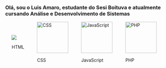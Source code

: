 <H3> Olá, sou o Luis Amaro, estudante do Sesi Boituva e atualmente cursando Análise e Desenvolvimento de Sistemas</H3>
 <div style="display: flex; justify-content: space-around; align-items: center;">
    <div>
        <img src="https://encrypted-tbn0.gstatic.com/images?q=tbn:ANd9GcSBQ3zD3tNqC3Ae5jenDOlpK-zd66CR6nHdOg&s style="width: 100px;">
        <p>HTML</p>
    </div>
    <div>
        <img src="URL_DA_IMAGEM_CSS" alt="CSS" style="width: 100px;">
        <p>CSS</p>
    </div>
    <div>
        <img src="URL_DA_IMAGEM_JAVASCRIPT" alt="JavaScript" style="width: 100px;">
        <p>JavaScript</p>
    </div>
    <div>
        <img src="URL_DA_IMAGEM_PHP" alt="PHP" style="width: 100px;">
        <p>PHP</p>
    </div>
</div>
